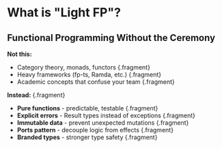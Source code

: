 # What is "Light FP"?

## Functional Programming Without the Ceremony

**Not this:**
- Category theory, monads, functors {.fragment}
- Heavy frameworks (fp-ts, Ramda, etc.) {.fragment}
- Academic concepts that confuse your team {.fragment}

**Instead:** {.fragment}
- **Pure functions** - predictable, testable {.fragment}
- **Explicit errors** - Result types instead of exceptions {.fragment}
- **Immutable data** - prevent unexpected mutations {.fragment}
- **Ports pattern** - decouple logic from effects {.fragment}
- **Branded types** - stronger type safety {.fragment}

<!-- NOTES: Light FP is about taking the practical benefits of FP without the academic overhead. It's FP you can sell to your team and manager. -->
